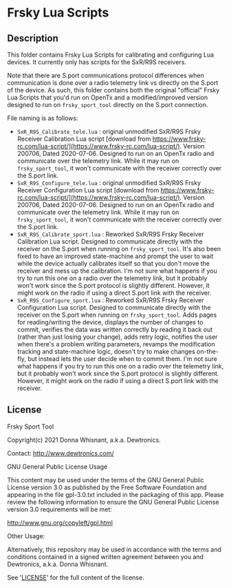 # Frsky Lua Scripts

Description
-----------

This folder contains Frsky Lua Scripts for calibrating and configuring Lua devices.  It currently only has scripts for the SxR/R9S receivers.

Note that there are S.port communications protocol differences when communication is done over a radio telemetry link vs directly on the S.port of the device.  As such, this folder contains both the original "official" Frsky Lua Scripts that you'd run on OpenTx and a modified/improved version designed to run on `frsky_sport_tool` directly on the S.port connection.

File naming is as follows:
- `SxR_R9S_Calibrate_tele.lua` : original unmodified SxR/R9S Frsky Receiver Calibration Lua script [download from https://www.frsky-rc.com/lua-script/](https://www.frsky-rc.com/lua-script/).  Version 200706, Dated 2020-07-06.  Designed to run on an OpenTx radio and communicate over the telemetry link.  While it may run on `frsky_sport_tool`, it won't communicate with the receiver correctly over the S.port link.
- `SxR_R9S_Configure_tele.lua` : original unmodified SxR/R9S Frsky Receiver Configuration Lua script [download from https://www.frsky-rc.com/lua-script/](https://www.frsky-rc.com/lua-script/).  Version 200706, Dated 2020-07-06.  Designed to run on an OpenTx radio and communicate over the telemetry link.  While it may run on `frsky_sport_tool`, it won't communicate with the receiver correctly over the S.port link.
- `SxR_R9S_Calibrate_sport.lua` : Reworked SxR/R9S Frsky Receiver Calibration Lua script. Designed to communicate directly with the receiver on the S.port when running on `frsky_sport_tool`. It's also been fixed to have an improved state-machine and prompt the user to wait while the device actually calibrates itself so that you don't move the receiver and mess up the calibration. I'm not sure what happens if you try to run this one on a radio over the telemetry link, but it probably won't work since the S.port protocol is slightly different. However, it might work on the radio if using a direct S.port link with the receiver.
- `SxR_R9S_Configure_sport.lua` : Reworked SxR/R9S Frsky Receiver Configuration Lua script. Designed to communicate directly with the receiver on the S.port when running on `frsky_sport_tool`. Adds pages for reading/writing the device, displays the number of changes to commit, verifies the data was written correctly by reading it back out (rather than just losing your change), adds retry logic, notifies the user when there's a problem writing parameters, revamps the modification tracking and state-machine logic, doesn't try to make changes on-the-fly, but instead lets the user decide when to commit them. I'm not sure what happens if you try to run this one on a radio over the telemetry link, but it probably won't work since the S.port protocol is slightly different. However, it might work on the radio if using a direct S.port link with the receiver.


License
-------

Frsky Sport Tool

Copyright(c) 2021 Donna Whisnant, a.k.a. Dewtronics.

Contact: <http://www.dewtronics.com/>

GNU General Public License Usage

This content may be used under the terms of the GNU General Public License
version 3.0 as published by the Free Software Foundation and appearing
in the file gpl-3.0.txt included in the packaging of this app. Please
review the following information to ensure the GNU General Public License
version 3.0 requirements will be met:

<http://www.gnu.org/copyleft/gpl.html>


Other Usage:

Alternatively, this repository may be used in accordance with the terms
and conditions contained in a signed written agreement between you and
Dewtronics, a.k.a. Donna Whisnant.

See '[LICENSE](../LICENSE.txt)' for the full content of the license.